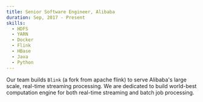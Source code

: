 ```yaml
---
title: Senior Software Engineer, Alibaba
duration: Sep, 2017 - Present
skills:
  - HDFS
  - YARN
  - Docker
  - Flink
  - HBase
  - Java
  - Python
---
```


Our team builds `Blink` (a fork from apache flink) to serve Alibaba's large scale,
real-time streaming processing. We are dedicated to build world-best computation
engine for both real-time streaming and batch job processing.
